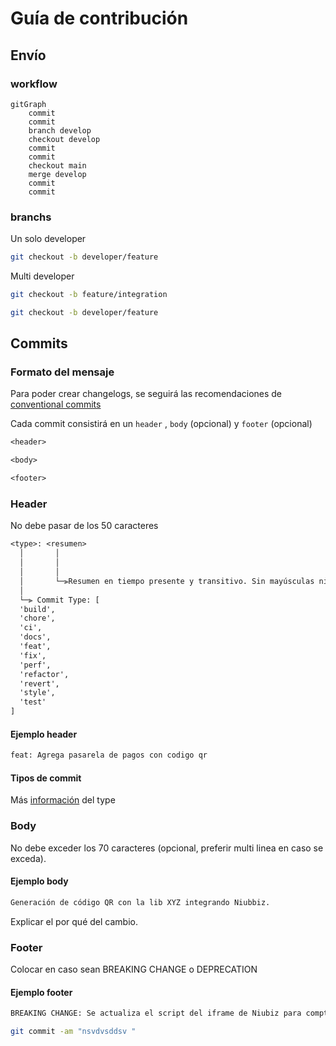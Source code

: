 # Guía de contribución

## Envío

### workflow
<!-- TODO: Especificar workflow -->

```mermaid
gitGraph
    commit
    commit
    branch develop
    checkout develop
    commit
    commit
    checkout main
    merge develop
    commit
    commit
```

### branchs

<!-- TODO: Especificar politicas -->
Un solo developer

```bash
git checkout -b developer/feature
```

Multi developer

```bash
git checkout -b feature/integration
```

```bash
git checkout -b developer/feature
```

## Commits

### Formato del mensaje

Para poder crear changelogs, se seguirá las recomendaciones de [conventional commits](https://www.conventionalcommits.org/en/v1.0.0/#summary)

Cada commit consistirá en un `header` , `body` (opcional) y `footer` (opcional)

```txt
<header>

<body>

<footer>
```

### Header

No debe pasar de los 50 caracteres

```txt
<type>: <resumen>
  │       │             
  │       │   
  │       │
  │       └─⫸Resumen en tiempo presente y transitivo. Sin mayúsculas ni punto final.
  │
  └─⫸ Commit Type: [
  'build',
  'chore',
  'ci',
  'docs',
  'feat',
  'fix',
  'perf',
  'refactor',
  'revert',
  'style',
  'test'
]
```

#### Ejemplo header

```txt
feat: Agrega pasarela de pagos con codigo qr
```

#### Tipos de commit

<!-- TODO: add commit types explanation -->

Más [información](https://github.com/conventional-changelog/commitlint/tree/master/%40commitlint/config-conventional) del type

### Body

No debe exceder los 70 caracteres (opcional, preferir multi linea en caso se exceda).

#### Ejemplo body

```txt
Generación de código QR con la lib XYZ integrando Niubbiz.
```

Explicar el por qué del cambio.

### Footer

Colocar en caso sean BREAKING CHANGE o DEPRECATION

#### Ejemplo footer

```txt
BREAKING CHANGE: Se actualiza el script del iframe de Niubiz para comptabilidad con el lector QR
```

<!-- TODO: Add image example of complete commit -->

```bash
git commit -am "nsvdvsddsv "
```
